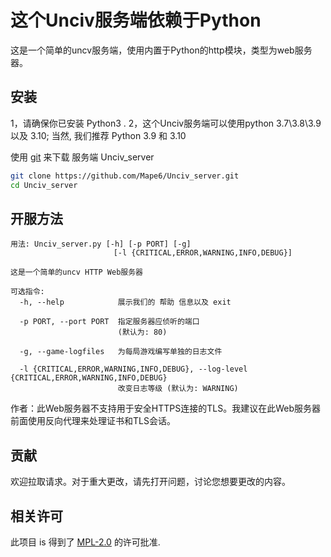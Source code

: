 # 这个Unciv服务端依赖于Python

这是一个简单的uncv服务端，使用内置于Python的http模块，类型为web服务器。

## 安装

1，请确保你已安装 Python3 .
2，这个Unciv服务端可以使用python 3.7\3.8\3.9 以及 3.10; 当然, 我们推荐 Python 3.9 和 3.10

使用 [git](https://git-scm.com) 来下载 服务端 Unciv_server

```bash
git clone https://github.com/Mape6/Unciv_server.git
cd Unciv_server
```

## 开服方法

```
用法: Unciv_server.py [-h] [-p PORT] [-g]
                       [-l {CRITICAL,ERROR,WARNING,INFO,DEBUG}]

这是一个简单的uncv HTTP Web服务器

可选指令:
  -h, --help            展示我们的 帮助 信息以及 exit
  
  -p PORT, --port PORT  指定服务器应侦听的端口
                        (默认为: 80)
                        
  -g, --game-logfiles   为每局游戏编写单独的日志文件
  
  -l {CRITICAL,ERROR,WARNING,INFO,DEBUG}, --log-level {CRITICAL,ERROR,WARNING,INFO,DEBUG}
                        改变日志等级 (默认为: WARNING)
```

作者：此Web服务器不支持用于安全HTTPS连接的TLS。我建议在此Web服务器前面使用反向代理来处理证书和TLS会话。


## 贡献
欢迎拉取请求。对于重大更改，请先打开问题，讨论您想要更改的内容。


## 相关许可
此项目 is 得到了 [MPL-2.0](https://github.com/Mape6/Unciv_server/blob/main/LICENSE) 的许可批准.
